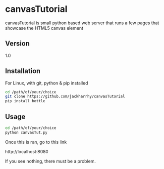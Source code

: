 canvasTutorial
==============

canvasTutorial is small python based web server that runs a few pages that showcase the HTML5 canvas element

Version
-------

1.0

Installation
------------
For Linux, with git, python & pip installed
```sh
cd /path/of/your/choice
git clone https://github.com/jackharrhy/canvasTutorial
pip install bottle

```

Usage
-----
```sh
cd /path/of/your/choice
python canvasTut.py
```
Once this is ran, go to this link

http://localhost:8080

If you see nothing, there must be a problem.
